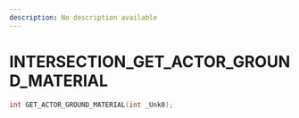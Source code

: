 ```yaml
---
description: No description available 
---
```


# INTERSECTION\_GET_ACTOR_GROUND_MATERIAL

```cpp
int GET_ACTOR_GROUND_MATERIAL(int _Unk0);
```